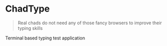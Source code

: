# ChadType

> Real chads do not need any of those fancy browsers to improve their typing skills

Terminal based typing test application
